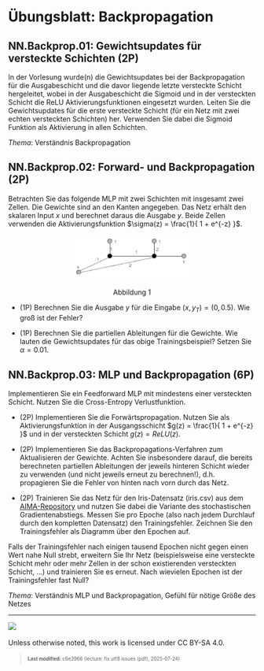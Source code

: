 # Übungsblatt: Backpropagation

## NN.Backprop.01: Gewichtsupdates für versteckte Schichten (2P)

In der Vorlesung wurde(n) die Gewichtsupdates bei der Backpropagation
für die Ausgabeschicht und die davor liegende letzte versteckte Schicht
hergeleitet, wobei in der Ausgabeschicht die Sigmoid und in der
versteckten Schicht die ReLU Aktivierungsfunktionen eingesetzt wurden.
Leiten Sie die Gewichtsupdates für die erste versteckte Schicht (für ein
Netz mit zwei echten versteckten Schichten) her. Verwenden Sie dabei die
Sigmoid Funktion als Aktivierung in allen Schichten.

*Thema*: Verständnis Backpropagation

## NN.Backprop.02: Forward- und Backpropagation (2P)

Betrachten Sie das folgende MLP mit zwei Schichten mit insgesamt zwei
Zellen. Die Gewichte sind an den Kanten angegeben. Das Netz erhält den
skalaren Input $`x`$ und berechnet daraus die Ausgabe $`y`$. Beide
Zellen verwenden die Aktivierungsfunktion
$`\sigma(z) = \frac{1}{ 1 + e^{-z} }`$.

<p align="center"><img src="images/mlp.png" width="50%"></p><p align="center">Abbildung
1</p>

- (1P) Berechnen Sie die Ausgabe $`y`$ für die Eingabe
  $`(x,y_T)=(0, 0.5)`$. Wie groß ist der Fehler?

- (1P) Berechnen Sie die partiellen Ableitungen für die Gewichte. Wie
  lauten die Gewichtsupdates für das obige Trainingsbeispiel? Setzen Sie
  $`\alpha = 0.01`$.

## NN.Backprop.03: MLP und Backpropagation (6P)

Implementieren Sie ein Feedforward MLP mit mindestens einer versteckten
Schicht. Nutzen Sie die Cross-Entropy Verlustfunktion.

- (2P) Implementieren Sie die Forwärtspropagation. Nutzen Sie als
  Aktivierungsfunktion in der Ausgangsschicht
  $`g(z) = \frac{1}{ 1 + e^{-z} }`$ und in der versteckten Schicht
  $`g(z) = ReLU(z)`$.

- (2P) Implementieren Sie das Backpropagations-Verfahren zum
  Aktualisieren der Gewichte. Achten Sie insbesondere darauf, die
  bereits berechneten partiellen Ableitungen der jeweils hinteren
  Schicht wieder zu verwenden (und nicht jeweils erneut zu berechnen!),
  d.h. propagieren Sie die Fehler von hinten nach vorn durch das Netz.

- (2P) Trainieren Sie das Netz für den Iris-Datensatz (iris.csv) aus dem
  [AIMA-Repository](https://github.com/aimacode/aima-data) und nutzen
  Sie dabei die Variante des stochastischen Gradientenabstiegs. Messen
  Sie pro Epoche (also nach jedem Durchlauf durch den kompletten
  Datensatz) den Trainingsfehler. Zeichnen Sie den Trainingsfehler als
  Diagramm über den Epochen auf.

Falls der Trainingsfehler nach einigen tausend Epochen nicht gegen einen
Wert nahe Null strebt, erweitern Sie Ihr Netz (beispielsweise eine
versteckte Schicht mehr oder mehr Zellen in der schon existierenden
versteckten Schicht, …) und trainieren Sie es erneut. Nach wievielen
Epochen ist der Trainingsfehler fast Null?

*Thema*: Verständnis MLP und Backpropagation, Gefühl für nötige Größe
des Netzes

------------------------------------------------------------------------

<img src="https://licensebuttons.net/l/by-sa/4.0/88x31.png" width="10%">

Unless otherwise noted, this work is licensed under CC BY-SA 4.0.

<blockquote><p><sup><sub><strong>Last modified:</strong> c6e3966 (lecture: fix utf8 issues (pdf), 2025-07-24)<br></sub></sup></p></blockquote>
